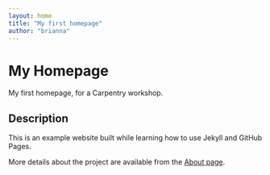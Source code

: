 ```yaml
---
layout: home
title: "My first homepage"
author: "brianna"
---
```



# My Homepage
My first homepage, for a Carpentry workshop. 

## Description
This is an example website built while learning how to use Jekyll and GitHub Pages.

More details about the project are available from the [About page](about).



